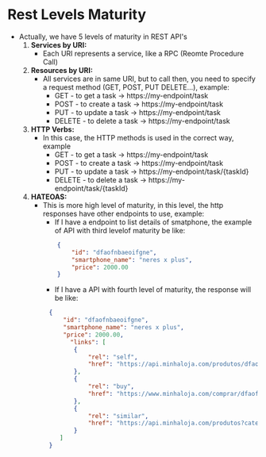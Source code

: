 # Rest Levels Maturity
 - Actually, we have 5 levels of maturity in REST API's
    1. <strong>Services by URI:</strong>
       - Each URI represents a service, like a RPC (Reomte Procedure Call)
    2. <strong>Resources by URI:</strong>
       - All services are in same URI, but to call then, you need to specify a request method (GET, POST, PUT DELETE...), example:
         - GET - to get a task -> https://my-endpoint/task
         - POST - to create a task -> https://my-endpoint/task 
         - PUT - to update a task -> https://my-endpoint/task 
         - DELETE - to delete a task -> https://my-endpoint/task 
    3. <strong>HTTP Verbs:</strong>
       - In this case, the HTTP methods is used in the correct way,  example
         - GET - to get a task -> https://my-endpoint/task
         - POST - to create a task -> https://my-endpoint/task 
         - PUT - to update a task -> https://my-endpoint/task/{taskId} 
         - DELETE - to delete a task -> https://my-endpoint/task/{taskId}
    4. <strong>HATEOAS:</strong>
       - This is more high level of maturity, in this level, the http responses have other endpoints to use, example:
         - If I have a endpoint to list details of smatphone, the example of API with third levelof maturity be like:
         ```json 
             {
                 "id": "dfaofnbaeoifgne",
                 "smartphone_name": "neres x plus",
                 "price": 2000.00
             }
         ```
         - If I have a API with fourth level of maturity, the response will be like:
        ```json 
             {
                 "id": "dfaofnbaeoifgne",
                 "smartphone_name": "neres x plus",
                 "price": 2000.00,
                   "links": [
                    {
                        "rel": "self",
                        "href": "https://api.minhaloja.com/produtos/dfaofnbaeoifgne"
                    },
                    {
                        "rel": "buy",
                        "href": "https://www.minhaloja.com/comprar/dfaofnbaeoifgne"
                    },
                    {
                        "rel": "similar",
                        "href": "https://api.minhaloja.com/produtos?categoria=smartphones"
                    }
                ]
             }
         ```
        
